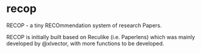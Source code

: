 recop
=====

RECOP - a tiny RECOmmendation system of research Papers.

RECOP is initially built based on Reculike (i.e. Paperlens) which was mainly developed by @xlvector, with more functions to be developed. 
